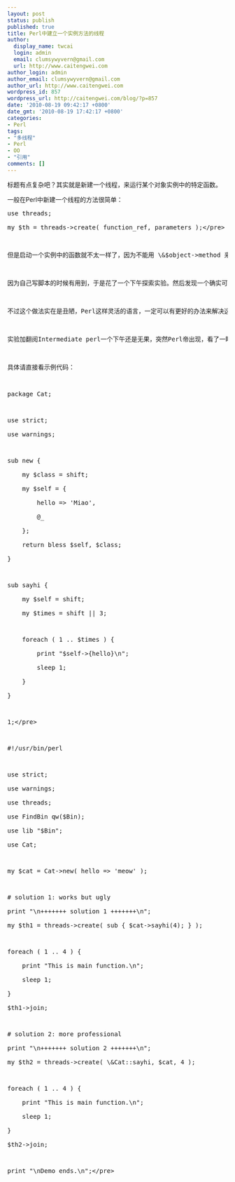 ```yaml
---
layout: post
status: publish
published: true
title: Perl中建立一个实例方法的线程
author:
  display_name: twcai
  login: admin
  email: clumsywyvern@gmail.com
  url: http://www.caitengwei.com
author_login: admin
author_email: clumsywyvern@gmail.com
author_url: http://www.caitengwei.com
wordpress_id: 857
wordpress_url: http://caitengwei.com/blog/?p=857
date: '2010-08-19 09:42:17 +0800'
date_gmt: '2010-08-19 17:42:17 +0800'
categories:
- Perl
tags:
- "多线程"
- Perl
- OO
- "引用"
comments: []
---
```

<p>标题有点复杂吧？其实就是新建一个线程，来运行某个对象实例中的特定函数。</p>
<p>一般在Perl中新建一个线程的方法很简单：</p>
<pre class="prettyprint">use threads;<br />
my $th = threads->create( function_ref, parameters );<&#47;pre></p>
<p>但是启动一个实例中的函数就不太一样了，因为不能用 \&$object->method 来取得该函数的引用。</p>
<p>因为自己写脚本的时候有用到，于是花了一个下午探索实验。然后发现一个确实可以work的办法：在一个匿名函数中调用该方法。</p>
<p>不过这个做法实在是丑陋，Perl这样灵活的语言，一定可以有更好的办法来解决这种问题。</p>
<p>实验加翻阅Intermediate perl一个下午还是无果，突然Perl帝出现，看了一眼代码后瞬间给出一个非常正规的解决方法。</p>
<p>具体请直接看示例代码：</p>
<pre class="prettyprint" download="cat.pm">package Cat;</p>
<p>use strict;<br />
use warnings;</p>
<p>sub new {<br />
    my $class = shift;<br />
    my $self = {<br />
        hello => 'Miao',<br />
        @_<br />
    };<br />
    return bless $self, $class;<br />
}</p>
<p>sub sayhi {<br />
    my $self = shift;<br />
    my $times = shift || 3;</p>
<p>    foreach ( 1 .. $times ) {<br />
        print "$self->{hello}\n";<br />
        sleep 1;<br />
    }<br />
}</p>
<p>1;<&#47;pre></p>
<pre class="prettyprint" download="sayhi.pl">#!&#47;usr&#47;bin&#47;perl</p>
<p>use strict;<br />
use warnings;<br />
use threads;<br />
use FindBin qw($Bin);<br />
use lib "$Bin";<br />
use Cat;</p>
<p>my $cat = Cat->new( hello => 'meow' );</p>
<p># solution 1: works but ugly<br />
print "\n+++++++ solution 1 +++++++\n";<br />
my $th1 = threads->create( sub { $cat->sayhi(4); } );</p>
<p>foreach ( 1 .. 4 ) {<br />
    print "This is main function.\n";<br />
    sleep 1;<br />
}<br />
$th1->join;</p>
<p># solution 2: more professional<br />
print "\n+++++++ solution 2 +++++++\n";<br />
my $th2 = threads->create( \&Cat::sayhi, $cat, 4 );</p>
<p>foreach ( 1 .. 4 ) {<br />
    print "This is main function.\n";<br />
    sleep 1;<br />
}<br />
$th2->join;</p>
<p>print "\nDemo ends.\n";<&#47;pre></p>
